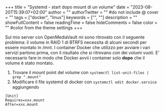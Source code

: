 +++
title = "Systemd - start dopo mount di un volume"
date = "2023-08-20T15:39:07+02:00"
author = ""
authorTwitter = "" #do not include @
cover = ""
tags = ["docker", "linux"]
keywords = ["", ""]
description = ""
showFullContent = false
readingTime = false
hideComments = false
color = "" #color from the theme settings
+++

Sul mio server con OpenMediaVault mi sono ritrovato con il seguente problema: il volume in RAID 1 di BTRFS necessita di alcuni secondi per essere montato in /mnt.
I container Docker che utilizzo per avviare i vari servizi partono prima, con il risultato che si ritrovano con dei volumi vuoti.
E' necessario fare in modo che Docker avvii i container solo **dopo** che il volume è stato montato.

<!--more-->

1. Trovare il mount point del volume con `systemctl list-unit-files | grep ".mount"`
2. Modificare il file systemd di docker con `systemctl edit docker.service` aggiungendo

```
[Unit]
Requires=xxx.mount
After=xxx.mount
```
